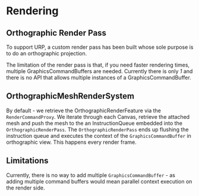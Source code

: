 # Rendering

## Orthographic Render Pass
To support URP, a custom render pass has been built whose sole purpose is to do an orthographic projection.

The limitation of the render pass is that, if you need faster rendering times, multiple GraphicsCommandBuffers
are needed. Currently there is only _1_ and there is no API that allows multiple instances of a
GraphicsCommandBuffer.

## OrthographicMeshRenderSystem
By default - we retrieve the OrthographicRenderFeature via the `RenderCommandProxy`. We iterate through each Canvas,
retrieve the attached mesh and push the mesh to the an InstructionQueue embedded into the `OrthographicRenderPass`. The
`OrthographicRenderPass` ends up flushing the instruction queue and executes the context of the `GraphicsCommandBuffer`
in orthographic view. This happens every render frame.

## Limitations
Currently, there is no way to add multiple `GraphicsCommandBuffer` - as adding multiple command buffers would mean
parallel context execution on the render side.
